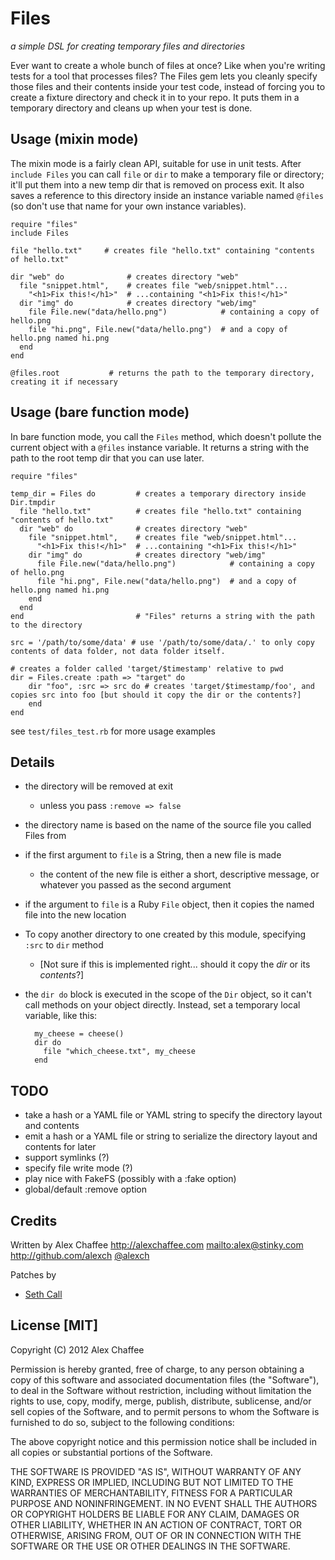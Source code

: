# Files

*a simple DSL for creating temporary files and directories*

Ever want to create a whole bunch of files at once? Like when you're writing tests for a tool that processes files? The Files gem lets you cleanly specify those files and their contents inside your test code, instead of forcing you to create a fixture directory and check it in to your repo. It puts them in a temporary directory and cleans up when your test is done.

## Usage (mixin mode)

The mixin mode is a fairly clean API, suitable for use in unit tests. After `include Files` you can call `file` or `dir` to make a temporary file or directory; it'll put them into a new temp dir that is removed on process exit. It also saves a reference to this directory inside an instance variable named `@files` (so don't use that name for your own instance variables).

    require "files"
    include Files

    file "hello.txt"     # creates file "hello.txt" containing "contents of hello.txt"

    dir "web" do              # creates directory "web"
      file "snippet.html",    # creates file "web/snippet.html"...
        "<h1>Fix this!</h1>"  # ...containing "<h1>Fix this!</h1>"
      dir "img" do            # creates directory "web/img"
        file File.new("data/hello.png")            # containing a copy of hello.png
        file "hi.png", File.new("data/hello.png")  # and a copy of hello.png named hi.png
      end
    end

    @files.root           # returns the path to the temporary directory, creating it if necessary

## Usage (bare function mode)

In bare function mode, you call the `Files` method, which doesn't pollute the current object with a `@files` instance variable. It returns a string with the path to the root temp dir that you can use later.

    require "files"

    temp_dir = Files do         # creates a temporary directory inside Dir.tmpdir
      file "hello.txt"          # creates file "hello.txt" containing "contents of hello.txt"
      dir "web" do              # creates directory "web"
        file "snippet.html",    # creates file "web/snippet.html"...
          "<h1>Fix this!</h1>"  # ...containing "<h1>Fix this!</h1>"
        dir "img" do            # creates directory "web/img"
          file File.new("data/hello.png")            # containing a copy of hello.png
          file "hi.png", File.new("data/hello.png")  # and a copy of hello.png named hi.png
        end
      end
    end                         # "Files" returns a string with the path to the directory

    src = '/path/to/some/data' # use '/path/to/some/data/.' to only copy contents of data folder, not data folder itself.

    # creates a folder called 'target/$timestamp' relative to pwd
    dir = Files.create :path => "target" do
        dir "foo", :src => src do # creates 'target/$timestamp/foo', and copies src into foo [but should it copy the dir or the contents?]
        end
    end

see `test/files_test.rb` for more usage examples

## Details

* the directory will be removed at exit
  * unless you pass `:remove => false`
* the directory name is based on the name of the source file you called Files from
* if the first argument to `file` is a String, then a new file is made
  * the content of the new file is either a short, descriptive message, or whatever you passed as the second argument
* if the argument to `file` is a Ruby `File` object, then it copies the named file into the new location
* To copy another directory to one created by this module, specifying `:src` to `dir` method
   * [Not sure if this is implemented right... should it copy the *dir* or its *contents*?]
* the `dir do` block is executed in the scope of the `Dir` object, so it can't call methods on your object directly.
  Instead, set a temporary local variable, like this:

        my_cheese = cheese()
        dir do
          file "which_cheese.txt", my_cheese
        end


## TODO

* take a hash or a YAML file or YAML string to specify the directory layout and contents
* emit a hash or a YAML file or string to serialize the directory layout and contents for later
* support symlinks (?)
* specify file write mode (?)
* play nice with FakeFS (possibly with a :fake option)
* global/default :remove option

## Credits

Written by Alex Chaffee <http://alexchaffee.com> <mailto:alex@stinky.com> <http://github.com/alexch> [@alexch](http://twitter.com/alexch)

Patches by

* [Seth Call](http://github.com/sethcall)

## License [MIT]

Copyright (C) 2012 Alex Chaffee

Permission is hereby granted, free of charge, to any person obtaining a copy of
this software and associated documentation files (the "Software"), to deal in
the Software without restriction, including without limitation the rights to
use, copy, modify, merge, publish, distribute, sublicense, and/or sell copies
of the Software, and to permit persons to whom the Software is furnished to do
so, subject to the following conditions:

The above copyright notice and this permission notice shall be included in all
copies or substantial portions of the Software.

THE SOFTWARE IS PROVIDED "AS IS", WITHOUT WARRANTY OF ANY KIND, EXPRESS OR
IMPLIED, INCLUDING BUT NOT LIMITED TO THE WARRANTIES OF MERCHANTABILITY,
FITNESS FOR A PARTICULAR PURPOSE AND NONINFRINGEMENT. IN NO EVENT SHALL THE
AUTHORS OR COPYRIGHT HOLDERS BE LIABLE FOR ANY CLAIM, DAMAGES OR OTHER
LIABILITY, WHETHER IN AN ACTION OF CONTRACT, TORT OR OTHERWISE, ARISING FROM,
OUT OF OR IN CONNECTION WITH THE SOFTWARE OR THE USE OR OTHER DEALINGS IN THE
SOFTWARE.
